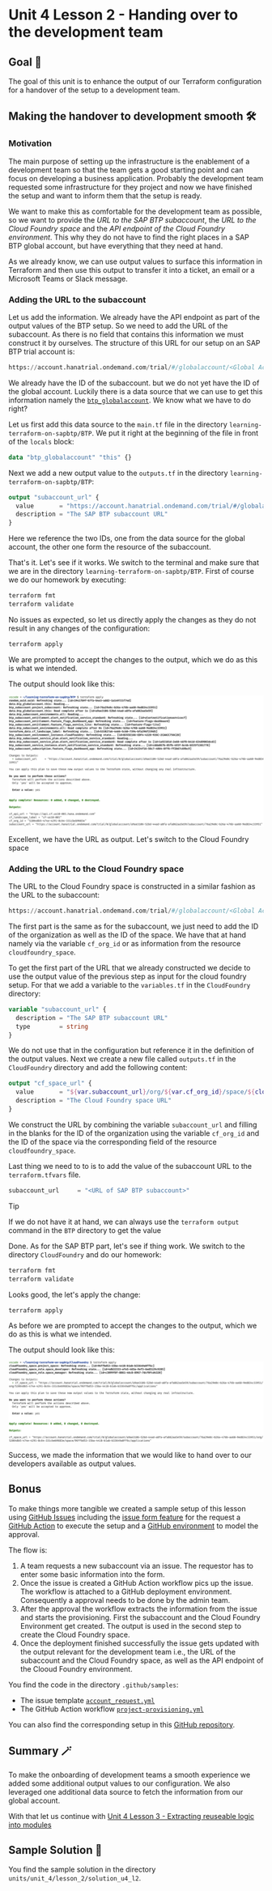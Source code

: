 # Unit 4 Lesson 2 - Handing over to the development team

## Goal 🎯

The goal of this unit is to enhance the output of our Terraform configuration for a handover of the setup to a development team.

## Making the handover to development smooth 🛠️

### Motivation

The main purpose of setting up the infrastructure is the enablement of a development team so that the team gets a good starting point and can focus on developing a business application. Probably the development team requested some infrastructure for they project and now we have finished the setup and want to inform them that the setup is ready.

We want to make this as comfortable for the development team as possible, so we want to provide the *URL to the SAP BTP subaccount*, the *URL to the Cloud Foundry space* and the *API endpoint of the Cloud Foundry environment*. This why they do not have to find the right places in a SAP BTP global account, but have everything that they need at hand.

As we already know, we can use output values to surface this information in Terraform and then use this output to transfer it into a ticket, an email or a Microsoft Teams or Slack message.

### Adding the URL to the subaccount

Let us add the information. We already have the API endpoint as part of the output values of the BTP setup. So we need to add the URL of the subaccount. As there is no field that contains this information we must construct it by ourselves. The structure of this URL for our setup on an SAP BTP trial account is:

```terraform
https://account.hanatrial.ondemand.com/trial/#/globalaccount/<Global Account ID>/subaccount/<Subaccount ID>
```

We already have the ID of the subaccount. but we do not yet have the ID of the global account. Luckily there is a data source that we can use to get this information namely the [`btp_globalaccount`](https://registry.terraform.io/providers/SAP/btp/latest/docs/data-sources/globalaccount). We know what we have to do right?

Let us first add this data source to the `main.tf` file in the directory `learning-terraform-on-sapbtp/BTP`. We put it right at the beginning of the file in front of the `locals` block:

```terraform
data "btp_globalaccount" "this" {}
```

Next we add a new output value to the `outputs.tf` in the directory `learning-terraform-on-sapbtp/BTP`:

```terraform
output "subaccount_url" {
  value       = "https://account.hanatrial.ondemand.com/trial/#/globalaccount/${data.btp_globalaccount.this.id}/subaccount/${btp_subaccount.project_subaccount.id}"
  description = "The SAP BTP subaccount URL"
}
```

Here we reference the two IDs, one from the data source for the global account,  the other one form the resource of the subaccount.

That's it. Let's see if it works. We switch to the terminal and make sure that we are in the directory `learning-terraform-on-sapbtp/BTP`. First of course we do our homework by executing:

```bash
terraform fmt
terraform validate
```

No issues as expected, so let us directly apply the changes as they do not result in any changes of the configuration:

```bash
terraform apply
```
We are prompted to accept the changes to the output, which we do as this is what we intended.

The output should look like this:

![console output of terraform apply with output of SAP BTP subaccount URL](./images/u4l2_terraform_apply_output_btp.png)

Excellent, we have the URL as output. Let's switch to the Cloud Foundry space

### Adding the URL to the Cloud Foundry space

The URL to the Cloud Foundry space is constructed in a similar fashion as the URL to the subaccount:

```terraform
https://account.hanatrial.ondemand.com/trial/#/globalaccount/<Global Account ID>/subaccount/<Subaccount ID>/org/<ORG ID>/space/<Space ID>/applications
```

The first part is the same as for the subaccount, we just need to add the ID of the organization as well as the ID of the space. We have that at hand namely via the variable `cf_org_id` or as information from the resource `cloudfoundry_space`.

To get the first part of the URL that we already constructed we decide to use the output value of the previous step as input for the cloud foundry setup. For that we add a variable to the `variables.tf` in the `CloudFoundry` directory:

```terraform
variable "subaccount_url" {
  description = "The SAP BTP subaccount URL"
  type        = string
}
```

We do not use that in the configuration but reference it in the definition of the output values. Next we create a new file called `outputs.tf` in the `CloudFoundry` directory and add the following content:

```terraform
output "cf_space_url" {
  value       = "${var.subaccount_url}/org/${var.cf_org_id}/space/${cloudfoundry_space.project_space.id}/applications"
  description = "The Cloud Foundry space URL"
}
```
We construct the URL by combining the variable `subaccount_url` and filling in the blanks for the ID of the organization using the variable `cf_org_id` and the ID of the space via the corresponding field of the resource `cloudfoundry_space`.

Last thing we need to to is to add the value of the subaccount URL to the `terraform.tfvars` file.

```terraform
subaccount_url     = "<URL of SAP BTP subaccount>"
```

> [!TIP]
> If we do not have it at hand, we can always use the `terraform output` command in the `BTP` directory to get the value

Done. As for the SAP BTP part, let's see if thing work. We switch to the directory `CloudFoundry` and do our homework:

```bash
terraform fmt
terraform validate
```

Looks good, the let's apply the change:

```bash
terraform apply
```

As before we are prompted to accept the changes to the output, which we do as this is what we intended.

The output should look like this:

![console output of terraform apply with output of CF space URL](./images/u4l2_terraform_apply_output_cf.png)

Success, we made the information that we would like to hand over to our developers available as output values.

## Bonus

To make things more tangible we created a sample setup of this lesson using [GitHub Issues](https://docs.github.com/en/issues/tracking-your-work-with-issues/about-issues) including the [issue form feature](https://docs.github.com/en/communities/using-templates-to-encourage-useful-issues-and-pull-requests/syntax-for-issue-forms) for the request a [GitHub Action](https://docs.github.com/en/actions) to execute the setup and a [GitHub environment](https://docs.github.com/en/actions/managing-workflow-runs-and-deployments/managing-deployments/managing-environments-for-deployment) to model the approval.

The flow is:

1. A team requests a new subaccount via an issue. The requestor has to enter some basic information into the form.
1. Once the issue is created a GitHub Action workflow pics up the issue. The workflow is attached to a GitHub deployment environment. Consequently a approval needs to be done by the admin team.
1. After the approval the workflow extracts the information from the issue and starts the provisioning. First the subaccount and the Cloud Foundry Environment get created. The output is used in the second step to create the Cloud Foundry space.
1. Once the deployment finished successfully the issue gets updated with the output relevant for the development team i.e., the URL of the subaccount and the Cloud Foundry space, as well as the API endpoint of the Clooud Foundry environment.

You find the code in the directory `.github/samples`:

- The issue template [`account_request.yml`](.github/samples/account_request.yml)
- The GitHub Action workflow [`project-provisioning.yml`](.github/samples/project-provisioning.yml)

You can also find the corresponding setup in this [GitHub repository](https://github.com/btp-automation-scenarios/terraform-multistep-approval).

## Summary 🪄

To make the onboarding of development teams a smooth experience we added some additional output values to our configuration. We also leveraged one additional data source to fetch the information from our global account.

With that let us continue with [Unit 4 Lesson 3 - Extracting reuseable logic into modules](../lesson_3/README.md)

## Sample Solution 🛟

You find the sample solution in the directory `units/unit_4/lesson_2/solution_u4_l2`.
